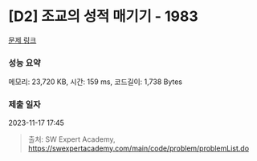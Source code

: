 # [D2] 조교의 성적 매기기 - 1983 

[문제 링크](https://swexpertacademy.com/main/code/problem/problemDetail.do?contestProbId=AV5PwGK6AcIDFAUq) 

### 성능 요약

메모리: 23,720 KB, 시간: 159 ms, 코드길이: 1,738 Bytes

### 제출 일자

2023-11-17 17:45



> 출처: SW Expert Academy, https://swexpertacademy.com/main/code/problem/problemList.do